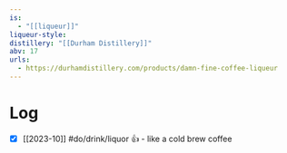 ```yaml
---
is:
  - "[[liqueur]]"
liqueur-style: 
distillery: "[[Durham Distillery]]"
abv: 17
urls:
  - https://durhamdistillery.com/products/damn-fine-coffee-liqueur
---
```

# Log
- [x] [[2023-10]] #do/drink/liquor 👍 - like a cold brew coffee

